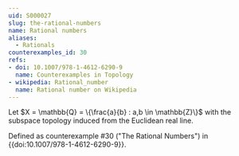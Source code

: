 ```yaml
---
uid: S000027
slug: the-rational-numbers
name: Rational numbers
aliases:
  - Rationals
counterexamples_id: 30
refs:
- doi: 10.1007/978-1-4612-6290-9 
  name: Counterexamples in Topology
- wikipedia: Rational_number
  name: Rational number on Wikipedia
---
```

Let $X = \mathbb{Q} = \{\frac{a}{b} : a,b \in \mathbb{Z}\}$
with the subspace topology induced from the Euclidean real line.

Defined as counterexample #30 ("The Rational Numbers")
in {{doi:10.1007/978-1-4612-6290-9}}.
